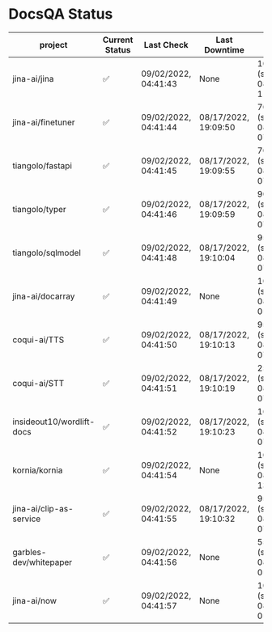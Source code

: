 # DocsQA Status

|         project         |Current Status|     Last Check     |   Last Downtime    |              % Uptime              |
|-------------------------|--------------|--------------------|--------------------|------------------------------------|
|jina-ai/jina             |✅            |09/02/2022, 04:41:43|None                |100.000 (since 08/29/2022, 11:24:14)|
|jina-ai/finetuner        |✅            |09/02/2022, 04:41:44|08/17/2022, 19:09:50|70.614 (since 08/15/2022, 07:09:42) |
|tiangolo/fastapi         |✅            |09/02/2022, 04:41:45|08/17/2022, 19:09:55|70.619 (since 08/15/2022, 07:09:42) |
|tiangolo/typer           |✅            |09/02/2022, 04:41:46|08/17/2022, 19:09:59|90.123 (since 08/15/2022, 07:09:42) |
|tiangolo/sqlmodel        |✅            |09/02/2022, 04:41:48|08/17/2022, 19:10:04|95.434 (since 08/15/2022, 07:09:42) |
|jina-ai/docarray         |✅            |09/02/2022, 04:41:49|None                |100.000 (since 08/24/2022, 01:39:12)|
|coqui-ai/TTS             |✅            |09/02/2022, 04:41:50|08/17/2022, 19:10:13|95.430 (since 08/15/2022, 07:09:42) |
|coqui-ai/STT             |✅            |09/02/2022, 04:41:51|08/17/2022, 19:10:19|25.425 (since 08/15/2022, 07:09:42) |
|insideout10/wordlift-docs|✅            |09/02/2022, 04:41:52|08/17/2022, 19:10:23|16.684 (since 08/15/2022, 07:09:42) |
|kornia/kornia            |✅            |09/02/2022, 04:41:54|None                |100.000 (since 08/30/2022, 13:49:49)|
|jina-ai/clip-as-service  |✅            |09/02/2022, 04:41:55|08/17/2022, 19:10:32|95.439 (since 08/15/2022, 07:09:42) |
|garbles-dev/whitepaper   |✅            |09/02/2022, 04:41:56|None                |55.797 (since 08/24/2022, 01:39:12) |
|jina-ai/now              |✅            |09/02/2022, 04:41:57|None                |100.000 (since 08/24/2022, 01:39:12)|
